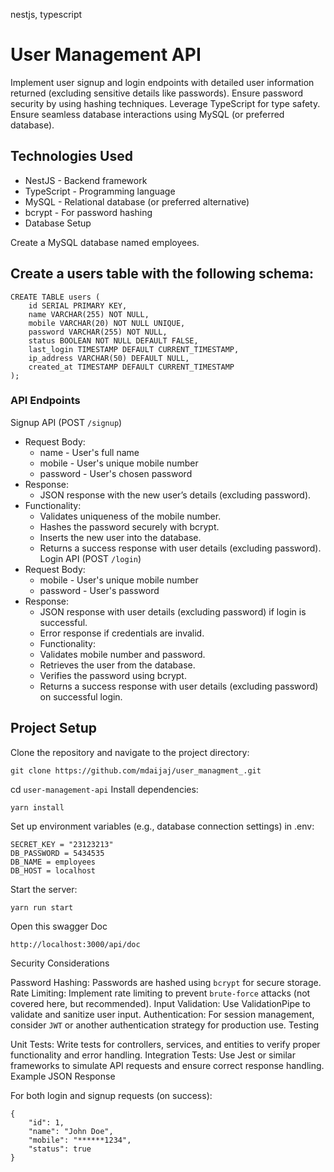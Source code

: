 nestjs, typescript
# User Management API
Implement user signup and login endpoints with detailed user information returned (excluding sensitive details like passwords).
Ensure password security by using hashing techniques.
Leverage TypeScript for type safety.
Ensure seamless database interactions using MySQL (or preferred database).

## Technologies Used
- NestJS - Backend framework
- TypeScript - Programming language
- MySQL - Relational database (or preferred alternative)
- bcrypt - For password hashing
- Database Setup

Create a MySQL database named employees.
## Create a users table with the following schema:
```
CREATE TABLE users (
    id SERIAL PRIMARY KEY,
    name VARCHAR(255) NOT NULL,
    mobile VARCHAR(20) NOT NULL UNIQUE,
    password VARCHAR(255) NOT NULL,
    status BOOLEAN NOT NULL DEFAULT FALSE,
    last_login TIMESTAMP DEFAULT CURRENT_TIMESTAMP,
    ip_address VARCHAR(50) DEFAULT NULL,
    created_at TIMESTAMP DEFAULT CURRENT_TIMESTAMP
);
```
### API Endpoints
Signup API (POST `/signup`)
- Request Body:
    - name - User's full name
    - mobile - User's unique mobile number
    - password - User's chosen password
- Response:
    - JSON response with the new user’s details (excluding password).
- Functionality:
    - Validates uniqueness of the mobile number.
    - Hashes the password securely with bcrypt.
    - Inserts the new user into the database.
    - Returns a success response with user details (excluding password).
Login API (POST `/login`)
- Request Body:
    - mobile - User's unique mobile number
    - password - User's password
- Response:
    - JSON response with user details (excluding password) if login is successful.
    - Error response if credentials are invalid.
    - Functionality:
    - Validates mobile number and password.
    - Retrieves the user from the database.
    - Verifies the password using bcrypt.
    - Returns a success response with user details (excluding password) on successful login.

## Project Setup

Clone the repository and navigate to the project directory:
```
git clone https://github.com/mdaijaj/user_managment_.git
```
cd `user-management-api`
Install dependencies:
```
yarn install
```
Set up environment variables (e.g., database connection settings) in .env:
```
SECRET_KEY = "23123213"
DB_PASSWORD = 5434535
DB_NAME = employees
DB_HOST = localhost
```

Start the server:

```
yarn run start
```
Open this swagger Doc
```
http://localhost:3000/api/doc
```

Security Considerations

Password Hashing: Passwords are hashed using `bcrypt` for secure storage.
Rate Limiting: Implement rate limiting to prevent `brute-force` attacks (not covered here, but recommended).
Input Validation: Use ValidationPipe to validate and sanitize user input.
Authentication: For session management, consider `JWT` or another authentication strategy for production use.
Testing

Unit Tests: Write tests for controllers, services, and entities to verify proper functionality and error handling.
Integration Tests: Use Jest or similar frameworks to simulate API requests and ensure correct response handling.
Example JSON Response

For both login and signup requests (on success):
```
{
    "id": 1,
    "name": "John Doe",
    "mobile": "******1234",
    "status": true
}
```

